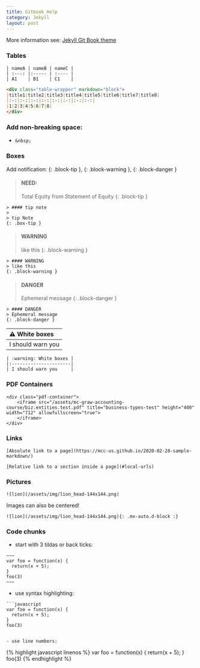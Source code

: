 ```yaml
---
title: Gitbook Help
category: Jekyll
layout: post
---
```


More information see: [Jekyll Git Book theme](https://github.com/sighingnow/jekyll-gitbook) 


### Tables

~~~
| nameA | nameB | nameC |
| :---: |:----- | :---- |
| A1    | B1    | C1    |

~~~

```markdown
<div class="table-wrapper" markdown="block">
|title1|title2|title3|title4|title5|title6|title7|title8|
|:-:|:-:|:-:|:-:|:-:|:-:|:-:|:-:|
|1|2|3|4|5|6|7|8|
</div>
```

### Add non-breaking space: 

- `&nbsp;`

### Boxes

Add notification: {: .block-tip }, {: .block-warning }, {: .block-danger }

>#### NEED:
>
>Total Equity from Statement of Equity
{: .block-tip }

```
> #### tip note
>
> tip Note
{: .box-tip }
```

> #### WARNING
> like this
{: .block-warning }

```
> #### WARNING
> like this
{: .block-warning }
```

> #### DANGER
> Ephemeral message
{: .block-danger }

```
> #### DANGER
> Ephemeral message
{: .block-danger }
```

| :warning: White boxes |
|:----------------------|
| I should warn you     |

```
| :warning: White boxes |
|:----------------------|
| I should warn you     |
```

### PDF Containers

```
<div class="pdf-container">
    <iframe src="/assets/mc-graw-accounting-course/biz.entities.test.pdf" title="business-types-test" height="400" width="712" allowfullscreen="true">
    </iframe>
</div>
```


### Links

`[Absolute link to a page](https://mcc-us.github.io/2020-02-28-sample-markdown/)`

`[Relative link to a section inside a page](#local-urls)`



### Pictures

`![lion](/assets/img/lion_head-144x144.png)`

Images can also be centered!

`![lion](/assets/img/lion_head-144x144.png){: .mx-auto.d-block :}`


### Code chunks 

- start with 3 tildas or back ticks:

```
~~~
var foo = function(x) {
  return(x + 5);
}
foo(3)
~~~
```

- use syntax highlighting:

```
```javascript
var foo = function(x) {
  return(x + 5);
}
foo(3)
```
```

- use line numbers:

```
{% highlight javascript linenos %}
var foo = function(x) {
  return(x + 5);
}
foo(3)
{% endhighlight %}
```
